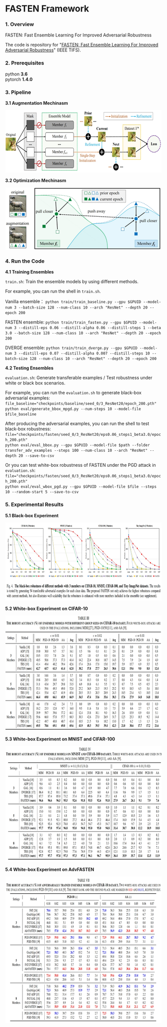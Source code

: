 # FASTEN Framework

### 1. Overview

FASTEN: Fast Ensemble Learning For Improved Adversarial Robustness

The code is repository for "[FASTEN: Fast Ensemble Learning For Improved Adversarial Robustness](https://ieeexplore.ieee.org/document/10329935)" (IEEE TIFS).


### 2. Prerequisites

python **3.6**  
pytorch **1.4.0**  

### 3. Pipeline 
**3.1 Augmentation Mechinasm**

<img src="/figure/overview.png" width = "700" height = "200" align=center/>

**3.2 Optimization Mechinasm**

<img src="/figure/overview2.png" width = "500" height = "200" align=center/>


### 4. Run the Code  
**4.1 Training Ensembles**

`train.sh`: Train the ensemble models by using different methods. 

For example, you can run the shell in `train.sh`.

Vanilla ensemble：
`python train/train_baseline.py --gpu $GPUID --model-num 3 --batch-size 128 --num-class 10 --arch "ResNet" --depth 20 --epoch 200`

FASTEN ensemble:
`python train/train_fasten.py --gpu $GPUID --model-num 3 --distill-eps 0.06 --distill-alpha 0.06 --distill-steps 1 --beta 3.0 --batch-size 128 --num-class 10 --arch "ResNet" --depth 20 --epoch 200`

DVERGE ensemble:
`python train/train_dverge.py --gpu $GPUID --model-num 3 --distill-eps 0.07 --distill-alpha 0.007 --distill-steps 10 --batch-size 128 --num-class 10 --arch "ResNet" --depth 20 --epoch 200`

**4.2 Testing Ensembles**

`evaluation.sh`: Generate transferable examples / Test robustness under white or black box scenarios.

For example, you can run the `evaluation.sh` to generate black-box adversarial examples:  
`file_baseline="checkpoints/baseline/seed_0/3_ResNet20/epoch_200.pth"`  
`python eval/generate_bbox_mpgd.py --num-steps 10 --model-file $file_baseline`  

After producing the adversarial examples, you can run the shell to test black-box robustness:  
`file="checkpoints/fasten/seed_0/3_ResNet20/eps0.06_steps1_beta3.0/epoch_200.pth"`  
`python eval/eval_bbox.py --gpu $GPUID --model-file $path --folder transfer_adv_examples --steps 100 --num-class 10 --arch "ResNet" --depth 20 --save-to-csv`

Or you can test white-box robustness of FASTEN under the PGD attack in `evaluation.sh`:  
`file="checkpoints/fasten/seed_0/3_ResNet20/eps0.06_steps1_beta3.0/epoch_200.pth"`  
`python eval/eval_wbox_pgd.py --gpu $GPUID --model-file $file --steps 10 --random-start 5 --save-to-csv`  

### 5. Experimental Results

<b>5.1 Black-box Experiment</b>

<img src="/figure/black-box.png" width = "900" height = "250" align=center/>

<b>5.2 White-box Experiment on CIFAR-10</b>

<img src="/figure/white-box.png" width = "900" height = "370" align=center/>

<b>5.3 White-box Experiment on MNIST and CIFAR-100</b>

<img src="/figure/white-box2.png" width = "850" height = "370" align=center/>

<b>5.4 White-box Experiment on AdvFASTEN</b>

<img src="/figure/white-box3.png" width = "900" height = "470" align=center/>



